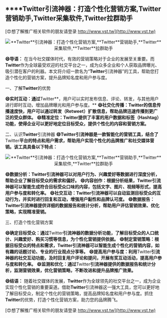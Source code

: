 ## ****Twitter**引流神器：打造个性化营销方案,**Twitter**营销助手,**Twitter**采集软件,**Twitter**拉群助手**

[😍想了解推广相关软件的朋友请登录 http://www.vst.tw](http://www.vst.tw)

 <center><img src="https://vst.tw/MP4/tuiguang/png/1.png" alt="**Twitter**引流神器：打造个性化营销方案,**Twitter**营销助手,**Twitter**采集软件,**Twitter**拉群助手"></center>

**😄导语：**
在当今社交媒体时代，有效的营销策略对于企业的发展至关重要。而**Twitter**作为全球最受欢迎的社交平台之一，成为众多企业和个人获取品牌曝光、吸引潜在客户的利器。本文将介绍一款名为“**Twitter**引流神器”的工具，帮助您打造个性化的营销方案，提升品牌知名度和用户参与度。

一、了解**Twitter**的优势

**😄实时互动：通过**Twitter**，用户可以实时发布信息、评论、转发，与其他用户进行即时互动，增加品牌曝光和用户参与度。**
**😄社交化传播：**Twitter**的信息传播速度快，用户可以通过转发（Retweet）扩散信息，帮助品牌迅速传播到更广泛的受众群体。**
**😄精准定位：**Twitter**提供了丰富的用户数据和标签（Hashtag）功能，使得企业可以更好地定位目标受众，提供个性化的内容和营销方案。**

二、认识**Twitter**引流神器
**😄**Twitter**引流神器是一款智能化的营销工具，结合了**Twitter**平台的特点和用户需求，帮助用户实现个性化的品牌推广和社交媒体营销。该工具具备以下特点：**

 <center><img src="https://vst.tw/MP4/tuiguang/png/5.png" alt="**Twitter**引流神器：打造个性化营销方案,**Twitter**营销助手,**Twitter**采集软件,**Twitter**拉群助手"></center>

**😄数据分析：**Twitter**引流神器可以对用户行为、兴趣爱好等数据进行深度分析，帮助企业了解目标受众的需求和偏好。**
**😄内容创作：根据分析结果，**Twitter**引流神器可以智能生成符合目标受众口味的内容，包括文字、图片、视频等形式，提高用户参与度和转化率。**
**😄社交互动：**Twitter**引流神器可以自动监测目标受众的互动行为，并实时进行回复和互动，增强用户黏性和品牌认可度。**
**😄数据报告：**Twitter**引流神器提供详细的数据报告和统计分析，帮助用户评估营销效果、优化策略，实现精准营销。**

三、打造个性化营销方案

**😄确定目标受众：通过**Twitter**引流神器的数据分析功能，了解目标受众的人口统计、兴趣爱好、购买习惯等信息，为个性化营销提供依据。**
**😄制定营销策略：根据目标受众的特点和需求，**Twitter**引流神器可以智能生成个性化的营销内容，如有趣的话题讨论、专业的行业观点分享等。**
**😄提高用户参与度：利用**Twitter**引流神器的社交互动功能，及时回复用户评论和提问，开展有奖互动活动，提高用户参与度和转化率。**
**😄监测和优化：通过**Twitter**引流神器提供的数据报告和统计分析，监测营销效果，优化营销策略，不断改进和提升品牌推广效果。**

**😄结语：**
随着社交媒体的发展，**Twitter**作为全球领先的社交平台之一，成为企业实现个性化营销的重要渠道。借助**Twitter**引流神器这一强大工具，您可以更好地了解目标受众，制定个性化的营销策略，提高品牌知名度和用户参与度。抓住**Twitter**的优势，打造个性化营销方案，助力您的品牌腾飞。

[😍想了解推广相关软件的朋友请登录 http://www.vst.tw](http://www.vst.tw)



